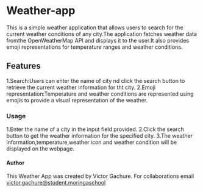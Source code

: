# Weather-app
This is a simple weather application that allows users to search for the current weather conditions of any city.The application fetches weather data fromthe OpenWeatherMap API and displays it to the user.It also provides emoji representations for temperature ranges and weather conditions.
## Features
1.Search:Users can enter the name of  city nd click the search button to retrieve the current weather information for tht city.
2.Emoji representation:Temperature and weather conditions are represented using emojis to provide a visual representation of the weather.
### Usage
1.Enter the name of a city in the input field provided.
2.Click the search button to get the weather information for the specified city.
3.The weather information,temperature,weather icon and weather condition will be displayed on the webpage.
#### Author
This Weather App was created by Victor Gachure.
For collaborations email victor.gachure@student.moringaschool
